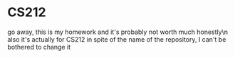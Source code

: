 # CS212
go away, this is my homework and it's probably not worth much honestly\n
also it's actually for CS212 in spite of the name of the repository, I can't be bothered to change it
